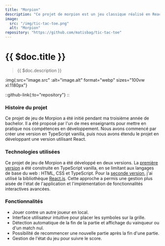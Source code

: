 ```yaml
---
title: "Morpion"
description: "Ce projet de morpion est un jeu classique réalisé en React et TypeScript. Il offre une interface utilisateur intuitive et une jouabilité fluide. 🕹️"
image:
  src: "/img/tic-tac-toe.png"
  alt: "Morpion"
repository: "https://github.com/matisbag/tic-tac-toe"
---
```


# {{ $doc.title }}

> {{ $doc.description }}

:img{:src="image.src" :alt="image.alt" format="webp" sizes="100vw xl:1180px"}

::github-link{:to="repository"}
::

### Histoire du projet

Ce projet de jeu de Morpion a été initié pendant ma troisième année de bachelor. Il a été proposé par l'un de mes enseignants pour mettre en pratique nos compétences en développement. Nous avons commencé par créer une version en TypeScript vanilla, puis nous avons étendu le projet en développant une version utilisant React.

### Technologies utilisées

Ce projet de jeu de Morpion a été développé en deux versions. La [première version](https://github.com/matisbag/tic-tac-toe/tree/vanilla) a été construite en TypeScript vanilla, en se limitant aux langages de base du web : HTML, CSS et TypeScript. Pour la [seconde version](https://github.com/matisbag/tic-tac-toe), j'ai utilisé la bibliothèque [React.js](https://react.dev/). Cette approche a permis une gestion plus aisée de l'état de l'application et l'implémentation de fonctionnalités interactives avancées.

### Fonctionnalités

- Jouer contre un autre joueur en local.
- Interface utilisateur intuitive pour placer les symboles sur la grille.
- Détection automatique de la fin de la partie et affichage du vainqueur ou d'un match nul.
- Possibilité de recommencer une nouvelle partie après la fin d'une partie.
- Gestion de l'état du jeu pour suivre le score.
